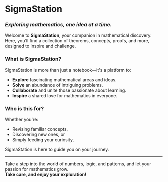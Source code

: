 # SigmaStation

### _Exploring mathematics, one idea at a time._

Welcome to **SigmaStation**, your companion in mathematical discovery. Here, you’ll find a collection of theorems, concepts, proofs, and more, designed to inspire and challenge.

### What is SigmaStation?

SigmaStation is more than just a notebook—it's a platform to:

- **Explore** fascinating mathematical areas and ideas.
- **Solve** an abundance of intriguing problems.
- **Collaborate** and unite those passionate about learning.
- **Inspire** a shared love for mathematics in everyone.

### Who is this for?

Whether you're:

- Revising familiar concepts,
- Discovering new ones, or
- Simply feeding your curiosity,

SigmaStation is here to guide you on your journey.

---

Take a step into the world of numbers, logic, and patterns, and let your passion for mathematics grow.  
**Take care, and enjoy your exploration!**
